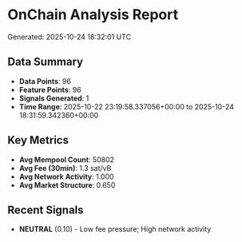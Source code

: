 # OnChain Analysis Report
Generated: 2025-10-24 18:32:01 UTC

## Data Summary
- **Data Points**: 96
- **Feature Points**: 96
- **Signals Generated**: 1
- **Time Range**: 2025-10-22 23:19:58.337056+00:00 to 2025-10-24 18:31:59.342360+00:00

## Key Metrics
- **Avg Mempool Count**: 50802
- **Avg Fee (30min)**: 1.3 sat/vB
- **Avg Network Activity**: 1.000
- **Avg Market Structure**: 0.650

## Recent Signals
- **NEUTRAL** (0.10) - Low fee pressure; High network activity
